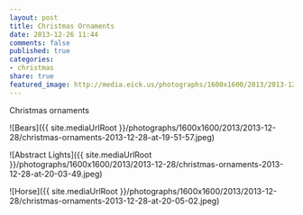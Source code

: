 ```yaml
---
layout: post
title: Christmas Ornaments
date: 2013-12-26 11:44
comments: false
published: true
categories:
- christmas
share: true
featured_image: http://media.eick.us/photographs/1600x1600/2013/2013-12-28/christmas-ornaments-2013-12-28-at-19-51-57.jpeg
---
```

Christmas ornaments


![Bears]({{ site.mediaUrlRoot }}/photographs/1600x1600/2013/2013-12-28/christmas-ornaments-2013-12-28-at-19-51-57.jpeg)

![Abstract Lights]({{ site.mediaUrlRoot }}/photographs/1600x1600/2013/2013-12-28/christmas-ornaments-2013-12-28-at-20-03-49.jpeg)

![Horse]({{ site.mediaUrlRoot }}/photographs/1600x1600/2013/2013-12-28/christmas-ornaments-2013-12-28-at-20-05-02.jpeg)
